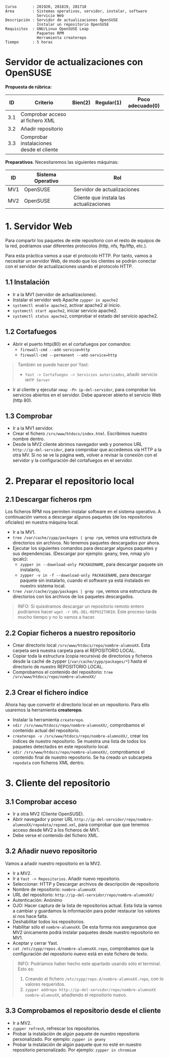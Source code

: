 
```
Curso       : 201920, 201819, 201718
Área        : Sistemas operativos, servidor, instalar, software
              Servicio Web
Descripción : Servidor de actualizaciones OpenSUSE
              Instalar un repositorio OpenSUSE
Requisitos  : GNU/Linux OpenSUSE Leap
              Paquetes RPM
              Herramienta createrepo
Tiempo      : 5 horas
```

# Servidor de actualizaciones con OpenSUSE

**Propuesta de rúbrica:**

| ID  | Criterio               | Bien(2) | Regular(1) | Poco adecuado(0) |
| --- | ---------------------- | ------- | ---------- | ---------------- |
| 3.1 | Comprobar acceso al fichero XML ||||
| 3.2 | Añadir repositorio ||||
| 3.3 | Comprobar instalaciones desde el cliente ||||

**Preparativos**. Necesitaremos las siguientes máquinas:

| ID  | Sistema Operativo | Rol |
| --- | ----------------- | --- |
| MV1 | OpenSUSE          | Servidor de actualizaciones |
| MV2 | OpenSUSE | Cliente que instala las actualizaciones |

# 1. Servidor Web

Para compartir los paquetes de este repositorio con el resto de equipos de la red, podríamos usar diferentes protocolos (http, nfs, ftp/tftp, etc.).

Para esta práctica vamos a usar el protocolo HTTP. Por tanto, vamos a necesitar un servidor Web, de modo que los clientes se podrán conectar con el servidor de actualizaciones usando el protocolo HTTP.

## 1.1 Instalación

* Ir a la MV1 (servidor de actualizaciones).
* Instalar el servidor web Apache `zypper in apache2`
* `systemctl enable apache2`, activar apache2 al inicio.
* `systemctl start apache2`, iniciar servicio apache2.
* `systemctl status apache2`, comprobar el estado del servicio apache2.

## 1.2 Cortafuegos

* Abrir el puerto http(80) en el cortafuegos por comandos:
    * `firewall-cmd --add-service=http`
    * `firewall-cmd --permanent --add-service=http`

> También se puede hacer por Yast:
> * `Yast -> Cortafuegos -> Servicios autorizados`, añadir servicio `HHTP Server`

* Ir al cliente y ejecutar `nmap -Pn ip-del-servidor`, para comprobar los servicios abiertos en el servidor. Debe aparecer abierto el servicio Web (http 80).

## 1.3 Comprobar

* Ir a la MV1 servidor.
* Crear el fichero `/srv/www/htdocs/index.html`. Escribimos nuestro nombre dentro.
* Desde la MV2 cliente abrimos navegador web y ponemos URL `http://ip-del-servidor`, para comprobar que accedemos vía HTTP a la otra MV. Si no se ve la página web, volver a revisar la conexión con el servidor y la configuración del cortafuegos en el servidor.

# 2. Preparar el repositorio local

## 2.1 Descargar ficheros rpm

Los ficheros RPM nos permiten instalar software en el sistema operativo.
A continuación vamos a descargar algunos paquetes (de los repositorios oficiales) en nuestra máquina local.

* Ir a la MV1.
* `tree /var/cache/zypp/packages | grep rpm`, vemos una estructura de directorios sin archivos. No tenemos paquetes descargados por ahora.
* Ejecutar los siguientes comandos para descargar algunos paquetes y sus dependencias. (Descargar por ejemplo: geany, tree, nmap y/o ipcalc):
    * `zypper in --download-only PACKAGENAME`, para descargar paquete sin instalarlo,
    * `zypper -v in -f --download-only PACKAGENAME`, para descargar paquete sin
    instalarlo, cuando el software ya está instalado en nuestro sistema local.
* `tree /var/cache/zypp/packages | grep rpm`, vemos una estructura de directorios con los archivos de los paquetes descargados.

> INFO: Si quisiéramos descargar un repositorio remoto entero podríamos hacer `wget -r URL-DEL-REPOSITORIO`. Este proceso tarda mucho tiempo y no lo vamos a hacer.

## 2.2 Copiar ficheros a nuestro repositorio

* Crear directorio local `/srv/www/htdocs/repo/nombre-alumnoXX`. Esta carpeta será nuestra carpeta para el REPOSITORIO LOCAL.
* Copiar toda la estructura (copia recursiva) de directorios y ficheros desde la caché de zypper (`/var/cache/zypp/packages/*`) hasta el directorio de nuestro REPOSITORIO LOCAL.
* Comprobamos el contenido del repositorio: `tree /srv/www/htdocs/repo/nombre-alumnoXX/`

## 2.3 Crear el fichero índice

Ahora hay que convertir el directorio local en un repositorio. Para ello usaremos la herramienta **createrepo**.
* Instalar la herramienta `createrepo`.
* `vdir /srv/www/htdocs/repo/nombre-alumnoXX/`, comprobamos el contenido actual del repositorio.
* `createrepo -v /srv/www/htdocs/repo/nombre-alumnoXX/`, crear los índices de nuestro repositorio. Se muestra una lista de todos los paquetes detectados en este repositorio local.
* `vdir /srv/www/htdocs/repo/nombre-alumnoXX/`, comprobamos el contenido final de nuestro repositorio. Se ha creado un subcarpeta `repodata` con ficheros XML dentro.

# 3. Cliente del repositorio

## 3.1 Comprobar acceso

* Ir a otra MV2 (Cliente OpenSUSE).
* Abrir navegador y poner URL `http://ip-del-servidor/repo/nombre-alumnoXX/repodata/repomd.xml`, para comprobar que que tenemos acceso desde MV2 a los ficheros de MV1.
* Debe verse el contenido del fichero XML.

## 3.2 Añadir nuevo repositorio

Vamos a añadir nuestro repositorio en la MV2.

* Ir a MV2.
* Ir a `Yast -> Repositorios`. Añadir nuevo repositorio.
* Seleccionar: HTTP y Descargar archivos de descripción de repositorio
* Nombre de repositorio: `nombre-alumnoXX`
* URL del repositorio: `http://ip-del-servidor/repo/nombre-alumnoXX/`
* Autenticación: Anónimo
* OJO: Hacer captura de la lista de repositorios actual. Esta lista la vamos a cambiar y guardamos la información para poder restaurar los valores si nos hace falta.
* Deshabilitar todos los repositorios.
* Habilitar sólo el `nombre-alumnoXX`. De esta forma nos aseguramos que MV2 únicamente podrá instalar paquetes desde nuestro repositorio en MV1.
* Aceptar y cerrar Yast.
* `cat /etc/zypp/repos.d/nombre-alumnoXX.repo`, comprobamos que la configuración del repositorio nuevo está en este fichero de texto.

> INFO: Podríamos haber hecho este apartado usando sólo el terminal. Esto es:
> 1. Creando el fichero `/etc/zypp/repo.d/nombre-alumnoXX.repo`, con lo valores requeridos.
> 2. `zypper addrepo http://ip-del-servidor/repo/nombre-alumnoXX nombre-alumnoXX`, añadiendo el repositorio nuevo.

## 3.3 Comprobamos el repositorio desde el cliente

* Ir a MV2.
* `zypper refresh`, refrescar los repositorios.
* Probar la instalación de algún paquete de nuestro repositorio personalizado. Por ejemplo: `zypper in geany`
* Probar la instalación de algún paquete que no esté en nuestro repositorio personalizado. Por ejemplo: `zypper in chromium`
